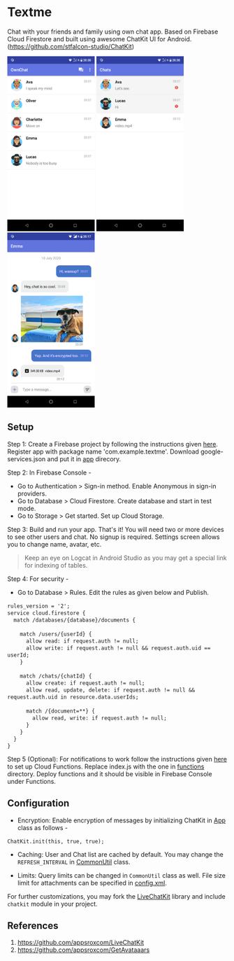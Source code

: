 # Textme
Chat with your friends and family using own chat app. Based on Firebase Cloud Firestore and built using awesome ChatKit UI for Android. (https://github.com/stfalcon-studio/ChatKit)

<img src="screenshots/screenshot3.png" width=200/> <img src="screenshots/screenshot4.png" width=200/> <img src="screenshots/screenshot5.png" width=200/>

## Setup
Step 1: Create a Firebase project by following the instructions given [here](https://firebase.google.com/docs/android/setup). Register app with package name 'com.example.textme'. Download google-services.json and put it in [app](https://github.com/appsroxcom/OwnChat/tree/master/app) direcory.

Step 2: In Firebase Console - 
  * Go to Authentication > Sign-in method. Enable Anonymous in sign-in providers.
  * Go to Database > Cloud Firestore. Create database and start in test mode.
  * Go to Storage > Get started. Set up Cloud Storage.

Step 3: Build and run your app. That's it! 
You will need two or more devices to see other users and chat. No signup is required. Settings screen allows you to change name, avatar, etc.

> Keep an eye on Logcat in Android Studio as you may get a special link for indexing of tables.

Step 4: For security - 
  * Go to Database > Rules. Edit the rules as given below and Publish.
```
rules_version = '2';
service cloud.firestore {
  match /databases/{database}/documents {

    match /users/{userId} {
      allow read: if request.auth != null;
      allow write: if request.auth != null && request.auth.uid == userId;
    }
    
    match /chats/{chatId} {
      allow create: if request.auth != null;
      allow read, update, delete: if request.auth != null && request.auth.uid in resource.data.userIds;
      
      match /{document=**} {
        allow read, write: if request.auth != null;
      }
    }
  }
}
```
Step 5 (Optional): For notifications to work follow the instructions given [here](https://firebase.google.com/docs/functions/get-started) to set up Cloud Functions. Replace index.js with the one in [functions](https://github.com/appsroxcom/OwnChat/tree/master/functions) directory. Deploy functions and it should be visible in Firebase Console under Functions.

## Configuration

  * Encryption: Enable encryption of messages by initializing ChatKit in [App](https://github.com/appsroxcom/OwnChat/blob/master/app/src/main/java/com/example/ownchat/App.java) class as follows -
```
ChatKit.init(this, true, true);
```

  * Caching: User and Chat list are cached by default. You may change the ```REFRESH_INTERVAL``` in [CommonUtil](https://github.com/appsroxcom/OwnChat/blob/master/app/src/main/java/com/example/ownchat/CommonUtil.java) class.
  
  * Limits: Query limits can be changed in ```CommonUtil``` class as well. File size limit for attachments can be specified in [config.xml](https://github.com/appsroxcom/OwnChat/blob/master/app/src/main/res/values/config.xml).
  
  For further customizations, you may fork the [LiveChatKit](https://github.com/appsroxcom/LiveChatKit) library and include ```chatkit``` module in your project.

## References

  1. https://github.com/appsroxcom/LiveChatKit
  2. https://github.com/appsroxcom/GetAvataaars

  
